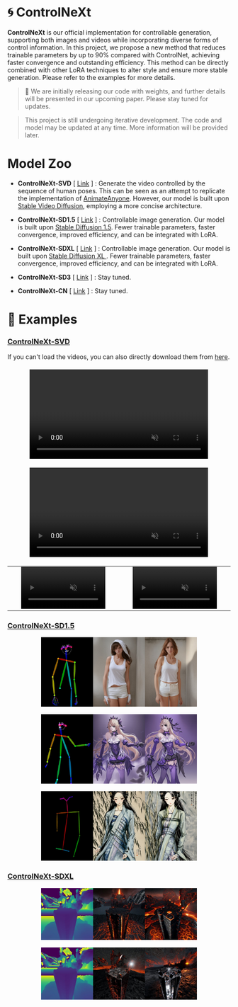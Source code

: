 # 🌀 ControlNeXt
**ControlNeXt** is our official implementation for controllable generation, supporting both images and videos while incorporating diverse forms of control information. In this project, we propose a new method that reduces trainable parameters by up to 90% compared with ControlNet, achieving faster convergence and outstanding efficiency. This method can be directly combined with other LoRA techniques to alter style and ensure more stable generation. Please refer to the examples for more details.

> 📢 We are initially releasing our code with weights, and further details will be presented in our upcoming paper. Please stay tuned for updates.

> This project is still undergoing iterative development. The code and model may be updated at any time. More information will be provided later.

# Model Zoo

- **ControlNeXt-SVD** [ [Link](ControlNeXt-SVD) ] :  Generate the video controlled by the sequence of human poses. This can be seen as an attempt to replicate the implementation of [AnimateAnyone](https://github.com/HumanAIGC/AnimateAnyone). However, our model is built upon [Stable Video Diffusion](https://stability.ai/stable-video), employing a more concise architecture.

- **ControlNeXt-SD1.5** [ [Link](ControlNeXt-SD1.5) ] : Controllable image generation. Our model is built upon [Stable Diffusion 1.5](https://huggingface.co/runwayml/stable-diffusion-v1-5). Fewer trainable parameters, faster convergence, improved efficiency, and can be integrated with LoRA.

- **ControlNeXt-SDXL** [ [Link](ControlNeXt-SDXL) ] : Controllable image generation. Our model is built upon [Stable Diffusion XL ](stabilityai/stable-diffusion-xl-base-1.0). Fewer trainable parameters, faster convergence, improved efficiency, and can be integrated with LoRA.

- **ControlNeXt-SD3** [ [Link](ControlNeXt-SD3) ] : Stay tuned.

- **ControlNeXt-CN** [ [Link](ControlNeXt-CN) ] : Stay tuned.


# 🎥 Examples


### [ControlNeXt-SVD](ControlNeXt-SVD)
If you can't load the videos, you can also directly download them from [here](ControlNeXt-SVD/outputs).

<video width="80%" height='auto' style="display: block; margin: 20px auto;" controls autoplay loop src="https://github.com/dvlab-research/ControlNeXt/assets/22709028/c0ec7591-2100-42d9-99dd-cc55c5fa006f" muted="false"></video>

<video width="80%" height='auto' style="display: block; margin: 20px auto;" controls autoplay loop src="https://github.com/dvlab-research/ControlNeXt/assets/22709028/5da1ba44-cb92-49c2-95f4-05b8e02ed6eb" muted="false"></video>

<!-- <video width="40%" height='auto' style="display: block; margin: 20px auto;" controls autoplay loop src="https://github.com/dvlab-research/ControlNeXt/assets/22709028/bc819ca7-81f3-4d63-901a-a1a4b4afc395" muted="false"></video>

<video width="40%" height='auto' style="display: block; margin: 20px auto;" controls autoplay loop src="https://github.com/dvlab-research/ControlNeXt/assets/22709028/adc01423-fcec-467e-a7ab-87a6e1ef5f62" muted="false"></video> -->

<table>
<tr>
    <td width=50% style="border: none">
        <video width="80%" height='auto' style="display: block; margin: 0px auto;" controls autoplay loop src="https://github.com/dvlab-research/ControlNeXt/assets/22709028/bc819ca7-81f3-4d63-901a-a1a4b4afc395" muted="false"></video>
    </td>
    <td width=50% style="border: none">
        <video width="80%" height='auto' style="display: block; margin: 0px auto;" controls autoplay loop src="https://github.com/dvlab-research/ControlNeXt/assets/22709028/adc01423-fcec-467e-a7ab-87a6e1ef5f62" muted="false"></video>
    </td>
</tr>
</table>



### [ControlNeXt-SD1.5](ControlNeXt-SD1.5)

<p align="center">
  <img src="ControlNeXt-SD1.5/examples/deepfashion_multiview/eval_img/DreamShaper.jpg" width="70%" alt="DreamShaper">
</p>
<p align="center">
  <img src="ControlNeXt-SD1.5/examples/deepfashion_multiview/eval_img/Anythingv3_fischl.jpg" width="70%" alt="Anythingv3">
</p>
<p align="center">
  <img src="ControlNeXt-SD1.5/examples/deepfashion_caption/eval_img/chinese_style.jpg" width="70%" alt="Anythingv3">
</p>



### [ControlNeXt-SDXL](ControlNeXt-SDXL)

<p align="center">
  <img src="ControlNeXt-SDXL/examples/vidit_depth/eval_img/DreamShaper.jpg" width="70%" alt="DreamShaper">
</p>
<p align="center">
  <img src="ControlNeXt-SDXL/examples/vidit_depth/eval_img/StableDiffusionXL_glass.jpg" width="70%" alt="Lora">
</p>
